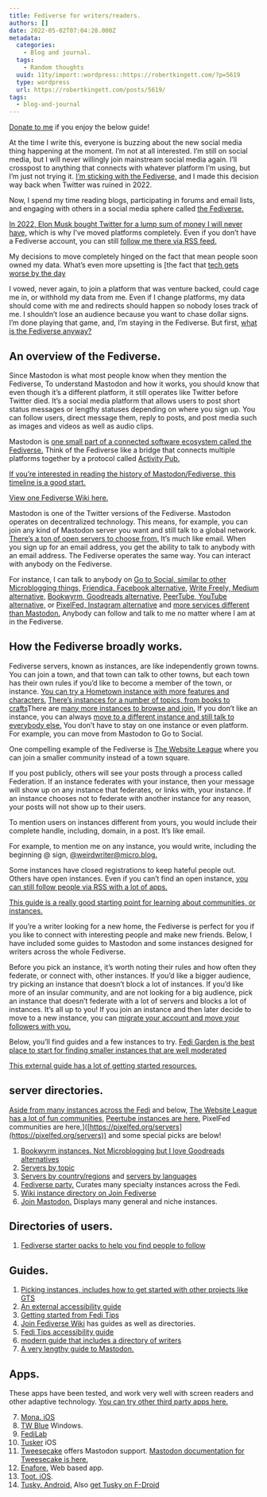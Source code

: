 ```yaml
---
title: Fediverse for writers/readers.
authors: []
date: 2022-05-02T07:04:28.000Z
metadata:
  categories:
    - Blog and journal.
  tags:
    - Random thoughts
  uuid: 11ty/import::wordpress::https://robertkingett.com/?p=5619
  type: wordpress
  url: https://robertkingett.com/posts/5619/
tags:
  - blog-and-journal
---
```

[Donate to me](/donate/) if you enjoy the below guide!

At the time I write this, everyone is buzzing about the new social media thing happening at the moment. I’m not at all interested. I’m still on social media, but I will never willingly join mainstream social media again. I’ll crosspost to anything that connects with whatever platform I’m using, but I’m just not trying it. [I’m sticking with the Fediverse,](/contact/) and I made this decision way back when Twitter was ruined in 2022.

Now, I spend my time reading blogs, participating in forums and email lists, and engaging with others in a social media sphere called [the Fediverse.](https://en.wikipedia.org/wiki/Fediverse)

[In 2022, Elon Musk bought Twitter for a lump sum of money I will never have,](https://www.reuters.com/technology/exclusive-twitter-set-accept-musks-best-final-offer-sources-2022-04-25/) which is why I’ve moved platforms completely. Even if you don’t have a Fediverse account, you can still [follow me there via RSS feed.](/subscribe/)

My decisions to move completely hinged on the fact that mean people soon owned my data. What’s even more upsetting is \[the fact that [tech gets worse by the day](https://www.wheresyoured.at/)

I vowed, never again, to join a platform that was venture backed, could cage me in, or withhold my data from me. Even if I change platforms, my data should come with me and redirects should happen so nobody loses track of me. I shouldn’t lose an audience because you want to chase dollar signs. I’m done playing that game, and, I’m staying in the Fediverse. But first, [what is the Fediverse anyway?](https://en.wikipedia.org/wiki/Fediverse)

## An overview of the Fediverse.

Since Mastodon is what most people know when they mention the Fediverse, To understand Mastodon and how it works, you should know that even though it’s a different platform, it still operates like Twitter before Twitter died. It’s a social media platform that allows users to post short status messages or lengthy statuses depending on where you sign up. You can follow users, direct message them, reply to posts, and post media such as images and videos as well as audio clips.

Mastodon is [one small part of a connected software ecosystem called the Fediverse.](https://joinfediverse.wiki/Fediverse) Think of the Fediverse like a bridge that connects multiple platforms together by a protocol called [Activity Pub.](https://www.w3.org/TR/activitypub/)

[If you’re interested in reading the history of Mastodon/Fediverse, this timeline is a good start.](https://privacy.thenexus.today/mastodon-a-partial-history/)

[View one Fediverse Wiki here.](https://thefedi.wiki/)

Mastodon is one of the Twitter versions of the Fediverse. Mastodon operates on decentralized technology. This means, for example, you can join any kind of Mastodon server you want and still talk to a global network. [There’s a ton of open servers to choose from.](https://fedi.garden/) It’s much like email. When you sign up for an email address, you get the ability to talk to anybody with an email address. The Fediverse operates the same way. You can interact with anybody on the Fediverse.

For instance, I can talk to anybody on [Go to Social, similar to other Microblogging things,](https://gotosocial.org/) [Friendica, Facebook alternative,](http://friendi.ca/find-a-server/) [Write Freely, Medium alternative,](https://writefreely.org/instances) [Bookwyrm, Goodreads alternative,](https://joinbookwyrm.com/) [PeerTube, YouTube alternative,](https://joinpeertube.org/) or [PixelFed, Instagram alternative](https://pixelfed.social/site/about) and [more services different than Mastodon.](https://joinfediverse.wiki/Fediverse_projects/projects) Anybody can follow and talk to me no matter where I am at in the Fediverse.

## How the Fediverse broadly works.

Fediverse servers, known as instances, are like independently grown towns. You can join a town, and that town can talk to other towns, but each town has their own rules if you’d like to become a member of the town, or instance. [You can try a Hometown instance with more features and characters.](https://github.com/hometown-fork/hometown/wiki/Hometown-servers) [There’s instances for a number of topics, from books to crafts](https://fedi.garden/fediverse-servers-sorted-by-topic/)There are [many more instances to browse and join.](https://joinmastodon.org/communities) If you don’t like an instance, you can always [move to a different instance and still talk to everybody else.](https://docs.joinmastodon.org/user/moving/) You don’t have to stay on one instance or even platform. For example, you can move from Mastodon to Go to Social.

One compelling example of the Fediverse is [The Website League](https://websiteleague.org/) where you can join a smaller community instead of a town square.

If you post publicly, others will see your posts through a process called Federation. If an instance federates with your instance, then your message will show up on any instance that federates, or links with, your instance. If an instance chooses not to federate with another instance for any reason, your posts will not show up to their users.

To mention users on instances different from yours, you would include their complete handle, including, domain, in a post. It’s like email.

For example, to mention me on any instance, you would write, including the beginning @ sign, [@weirdwriter@micro.blog.](http://micro.blog/WeirdWriter?remote_follow=1)

Some instances have closed registrations to keep hateful people out. Others have open instances. Even if you can’t find an open instance, [you can still follow people via RSS with a lot of apps.](https://hyperborea.org/tech-tips/fediverse-feeds/)

[This guide is a really good starting point for learning about communities, or instances.](https://privacy.thenexus.today/resources-for-choosing-instances/)

If you’re a writer looking for a new home, the Fediverse is perfect for you if you like to connect with interesting people and make new friends. Below, I have included some guides to Mastodon and some instances designed for writers across the whole Fediverse.

Before you pick an instance, it’s worth noting their rules and how often they federate, or connect with, other instances. If you’d like a bigger audience, try picking an instance that doesn’t block a lot of instances. If you’d like more of an insular community, and are not looking for a big audience, pick an instance that doesn’t federate with a lot of servers and blocks a lot of instances. It’s all up to you! If you join an instance and then later decide to move to a new instance, you can [migrate your account and move your followers with you.](https://docs.joinmastodon.org/user/moving/)

Below, you’ll find guides and a few instances to try. [Fedi Garden is the best place to start for finding smaller instances that are well moderated](https://fedi.garden/how-to-use-this-site/)

[This external guide has a lot of getting started resources.](https://privacy.thenexus.today/resources-for-choosing-instances/)

## server directories.

[Aside from many instances across the Fedi](https://fedi.garden/fediverse-servers-sorted-by-type/) and below, [The Website League has a lot of fun communities,](https://buttondown.com/websiteleague) [Peertube instances are here,](https://joinpeertube.org/instances) PixelFed communities are here,\]([https://pixelfed.org/servers](https://pixelfed.org/servers)) and some special picks are below!

1.  [Bookwyrm instances. Not Microblogging but I love Goodreads alternatives](https://joinbookwyrm.com/instances)
2.  [Servers by topic](https://fedi.garden/fediverse-servers-sorted-by-topic/)
3.  [Servers by country/regions](https://fedi.garden/fediverse-servers-sorted-by-country-and-region/) and [servers by languages](https://fedi.garden/fediverse-servers-sorted-by-language/)
4.  [Fediverse party.](https://fediverse.party/en/portal/servers) Curates many specialty instances across the Fedi.
5.  [Wiki instance directory on Join Fediverse](https://joinfediverse.wiki/Fediverse_weblinks)
6.  [Join Mastodon.](https://joinmastodon.org/servers) Displays many general and niche instances.

## Directories of users.

1.  [Fediverse starter packs to help you find people to follow](https://fedidevs.com/starter-packs/?tab=community)

## Guides.

1.  [Picking instances, includes how to get started with other projects like GTS](https://privacy.thenexus.today/resources-for-choosing-instances/)
2.  [An external accessibility guide](https://privacy.thenexus.today/mastodon-accessibility-resources/)
3.  [Getting started from Fedi Tips](https://fedi.tips/)
4.  [Join Fediverse Wiki](https://joinfediverse.wiki/Main_Page) has guides as well as directories.
5.  [Fedi Tips accessibility guide](https://fedi.tips/mastodon-and-fediverse-accessibility-tips/)
6.  [modern guide that includes a directory of writers](https://fediverse.info/)
7.  [A very lengthy guide to Mastodon.](https://github.com/joyeusenoelle/GuideToMastodon)

## Apps.

These apps have been tested, and work very well with screen readers and other adaptive technology. [You can try other third party apps here.](https://joinmastodon.org/apps)

7.  [Mona. iOS](https://apps.apple.com/us/app/mona-for-mastodon/)
8.  [TW Blue](https://twblue.mcvsoftware.com/) Windows.
9.  [FediLab](https://play.google.com/store/apps/details?id=app.fedilab.android)
10.  [Tusker](https://vaccor.space/tusker/) iOS
11.  [Tweesecake](https://tweesecake.app/download) offers Mastodon support. [Mastodon documentation for Tweesecake is here.](https://tweesecake.app/documentation#mastodon-1)
12.  [Enafore.](https://enafore.social/) Web based app.
13.  [Toot. iOS](https://apps.apple.com/app/toot/id1229021451?ls=1).
14.  [Tusky. Android.](https://play.google.com/store/apps/details?id=com.keylesspalace.tusky&hl=en_US&gl=US) Also [get Tusky on F-Droid](https://f-droid.org/packages/com.keylesspalace.tusky/)